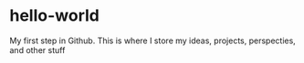 # hello-world
My first step in Github. This is where I store my ideas, projects, perspecties, and other stuff
